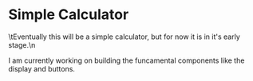 <h1>Simple Calculator</h1>
<p>\tEventually this will be a simple calculator, but for now it is in it's early stage.\n</p>
<p>I am currently working on building the funcamental components like the display and buttons.</p>